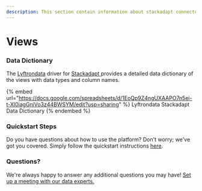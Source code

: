 ```yaml
---
description: This section contain information about stackadapt connector views information
---
```


# Views

### Data Dictionary

The [Lyftrondata](https://www.lyftrondata.com/) driver for [Stackadapt](https://www.lyftrondata.com/integration/Stackadapt/)[ ](https://www.lyftrondata.com/integration/stackadapt/)provides a detailed data dictionary of the views with data types and column names.

{% embed url="https://docs.google.com/spreadsheets/d/1EoQp9Z4ngUXAAPO7n5ei-t-Xl0iagGniVo3z44BWSYM/edit?usp=sharing" %}
Lyftrondata Stackadapt Data Dictionary
{% endembed %}

### Quickstart Steps

Do you have questions about how to use the platform? Don't worry; we've got you covered. Simply follow the quickstart instructions [here](../../../../quickstart-steps.md).

### Questions? <a href="#questions" id="questions"></a>

We're always happy to answer any additional questions you may have! [Set up a meeting with our data experts.](https://www.lyftrondata.com/book-a-meeting/)


